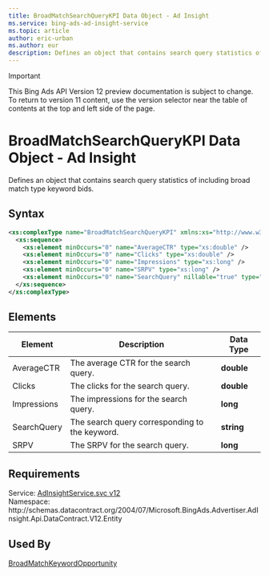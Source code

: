 ```yaml
---
title: BroadMatchSearchQueryKPI Data Object - Ad Insight
ms.service: bing-ads-ad-insight-service
ms.topic: article
author: eric-urban
ms.author: eur
description: Defines an object that contains search query statistics of including broad match type keyword bids.
---
```

> [!IMPORTANT]
> This Bing Ads API Version 12 preview documentation is subject to change. To return to version 11 content, use the version selector near the table of contents at the top and left side of the page.

# BroadMatchSearchQueryKPI Data Object - Ad Insight
Defines an object that contains search query statistics of including broad match type keyword bids.

## Syntax
```xml
<xs:complexType name="BroadMatchSearchQueryKPI" xmlns:xs="http://www.w3.org/2001/XMLSchema">
  <xs:sequence>
    <xs:element minOccurs="0" name="AverageCTR" type="xs:double" />
    <xs:element minOccurs="0" name="Clicks" type="xs:double" />
    <xs:element minOccurs="0" name="Impressions" type="xs:long" />
    <xs:element minOccurs="0" name="SRPV" type="xs:long" />
    <xs:element minOccurs="0" name="SearchQuery" nillable="true" type="xs:string" />
  </xs:sequence>
</xs:complexType>
```

## <a name="elements"></a>Elements

|Element|Description|Data Type|
|-----------|---------------|-------------|
|<a name="averagectr"></a>AverageCTR|The average CTR for the search query.|**double**|
|<a name="clicks"></a>Clicks|The clicks for the search query.|**double**|
|<a name="impressions"></a>Impressions|The impressions for the search query.|**long**|
|<a name="searchquery"></a>SearchQuery|The search query corresponding to the keyword.|**string**|
|<a name="srpv"></a>SRPV|The SRPV for the search query.|**long**|

## Requirements
Service: [AdInsightService.svc v12](https://adinsight.api.bingads.microsoft.com/Api/Advertiser/AdInsight/v11/AdInsightService.svc)  
Namespace: http\://schemas.datacontract.org/2004/07/Microsoft.BingAds.Advertiser.AdInsight.Api.DataContract.V12.Entity  

## Used By
[BroadMatchKeywordOpportunity](broadmatchkeywordopportunity.md)  
